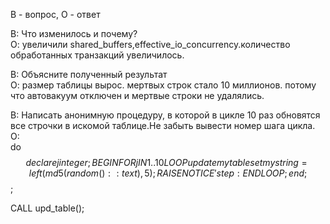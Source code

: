В - вопрос, О - ответ  

В: Что изменилось и почему?  
О: увеличили shared_buffers,effective_io_concurrency.количество обработанных транзакций увеличилось.  

В: Объясните полученный результат  
О: размер таблицы вырос. мертвых строк стало 10 миллионов. потому что автовакуум отключен и мертвые строки не удалялись.  

В: Написать анонимную процедуру, в которой в цикле 10 раз обновятся все строчки в искомой таблице.Не забыть вывести номер шага цикла.  
О:  
do  
$$  
declare j integer;  
BEGIN  
	FOR j IN 1..10 LOOP  
		update mytable set mystring = left(md5(random()::text),5);  
		RAISE NOTICE 'step: %', j;  
	END LOOP;  
end;  
$$;  

CALL upd_table();  

